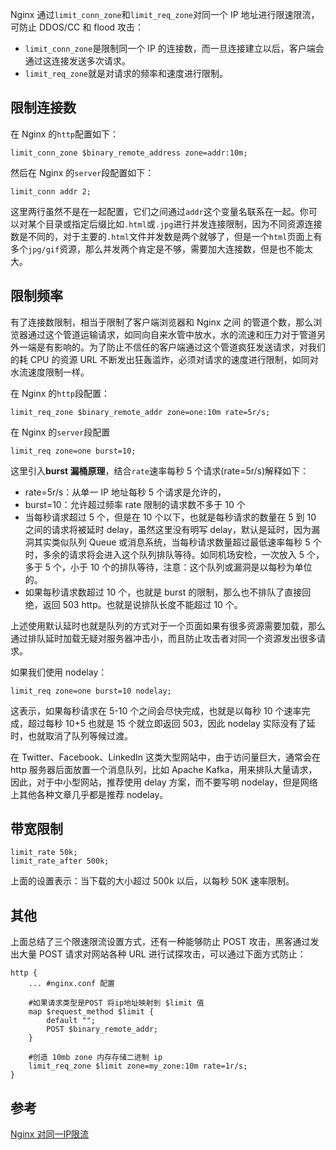 Nginx 通过`limit_conn_zone`和`limit_req_zone`对同一个 IP 地址进行限速限流，可防止 DDOS/CC 和 flood 攻击：

- `limit_conn_zone`是限制同一个 IP 的连接数，而一旦连接建立以后，客户端会通过这连接发送多次请求。
- `limit_req_zone`就是对请求的频率和速度进行限制。


## 限制连接数
在 Nginx 的`http`配置如下：

```limit_conn_zone $binary_remote_address zone=addr:10m;```

然后在 Nginx 的`server`段配置如下：

```limit_conn addr 2;```

这里两行虽然不是在一起配置，它们之间通过`addr`这个变量名联系在一起。你可以对某个目录或指定后缀比如`.html`或`.jpg`进行并发连接限制，因为不同资源连接数是不同的，对于主要的`.html`文件并发数是两个就够了，但是一个`html`页面上有多个`jpg/gif`资源，那么并发两个肯定是不够，需要加大连接数，但是也不能太大。

## 限制频率
有了连接数限制，相当于限制了客户端浏览器和 Nginx 之间 的管道个数，那么浏览器通过这个管道运输请求，如同向自来水管中放水，水的流速和压力对于管道另外一端是有影响的。为了防止不信任的客户端通过这个管道疯狂发送请求，对我们的耗 CPU 的资源 URL 不断发出狂轰滥炸，必须对请求的速度进行限制，如同对水流速度限制一样。

在 Nginx 的`http`段配置：

```limit_req_zone $binary_remote_addr zone=one:10m rate=5r/s;```

在 Nginx 的`server`段配置

```limit_req zone=one burst=10;```

这里引入**burst 漏桶原理**，结合`rate`速率每秒 5 个请求(rate=5r/s)解释如下：

* rate=5r/s：从单一 IP 地址每秒 5 个请求是允许的，
* burst=10：允许超过频率 rate 限制的请求数不多于 10 个
* 当每秒请求超过 5 个，但是在 10 个以下，也就是每秒请求的数量在 5 到 10 之间的请求将被延时 delay，虽然这里没有明写 delay，默认是延时，因为漏洞其实类似队列 Queue 或消息系统，当每秒请求数量超过最低速率每秒 5 个时，多余的请求将会进入这个队列排队等待。如同机场安检，一次放入 5 个，多于 5 个，小于 10 个的排队等待，注意：这个队列或漏洞是以每秒为单位的。
* 如果每秒请求数超过 10 个，也就是 burst 的限制，那么也不排队了直接回绝，返回 503 http。也就是说排队长度不能超过 10 个。

上述使用默认延时也就是队列的方式对于一个页面如果有很多资源需要加载，那么通过排队延时加载无疑对服务器冲击小，而且防止攻击者对同一个资源发出很多请求。

如果我们使用 nodelay：

```limit_req zone=one burst=10 nodelay;```

这表示，如果每秒请求在 5-10 个之间会尽快完成，也就是以每秒 10 个速率完成，超过每秒 10+5 也就是 15 个就立即返回 503，因此 nodelay 实际没有了延时，也就取消了队列等候过渡。

在 Twitter、Facebook、LinkedIn 这类大型网站中，由于访问量巨大，通常会在 http 服务器后面放置一个消息队列，比如 Apache Kafka，用来排队大量请求，因此，对于中小型网站，推荐使用 delay 方案，而不要写明 nodelay，但是网络上其他各种文章几乎都是推荐 nodelay。

## 带宽限制

```nginx
limit_rate 50k; 
limit_rate_after 500k;
```

上面的设置表示：当下载的大小超过 500k 以后，以每秒 50K 速率限制。

## 其他
上面总结了三个限速限流设置方式，还有一种能够防止 POST 攻击，黑客通过发出大量 POST 请求对网站各种 URL 进行试探攻击，可以通过下面方式防止：

```nginx
http {
    ... #nginx.conf 配置

    #如果请求类型是POST 将ip地址映射到 $limit 值
    map $request_method $limit {
        default "";
        POST $binary_remote_addr;
    }
    
    #创造 10mb zone 内存存储二进制 ip
    limit_req_zone $limit zone=my_zone:10m rate=1r/s;
}
```

## 参考
[Nginx 对同一IP限流](http://www.jdon.com/performance/nginx-dos-protection.html)


